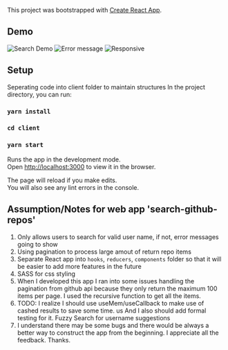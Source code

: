 This project was bootstrapped with [Create React App](https://github.com/facebook/create-react-app).

## Demo
![Search Demo](https://github.com/carmenluo/search-github-repos/blob/master/client/public/images/search-github-repos-search.gif)
![Error message](https://github.com/carmenluo/search-github-repos/blob/master/client/public/images/error_message.png)
![Responsive](https://github.com/carmenluo/search-github-repos/blob/master/client/public/images/responsive.gif)
## Setup
Seperating code into client folder to maintain structures
In the project directory, you can run:

### `yarn install`
### `cd client`
### `yarn start`

Runs the app in the development mode.<br />
Open [http://localhost:3000](http://localhost:3000) to view it in the browser.

The page will reload if you make edits.<br />
You will also see any lint errors in the console.

## Assumption/Notes for web app 'search-github-repos'
1. Only allows users to search for valid user name, if not, error messages going to show
2. Using pagination to process large amout of return repo items
3. Separate React app into `hooks`, `reducers`, `components` folder so that it will be easier to add more features in the future
4. SASS for css styling
5. When I developed this app I ran into some issues handling the pagination from github api because they only return the maximum 100 items per page. I used the recursive function to get all the items.
6. TODO: I realize I should use useMem/useCallback to make use of cashed results to save some time. us
And I also should add formal testing for it.
Fuzzy Search for username suggestions
7. I understand there may be some bugs and there would be always a better way to construct the app from the beginning. I appreciate all the feedback. Thanks.